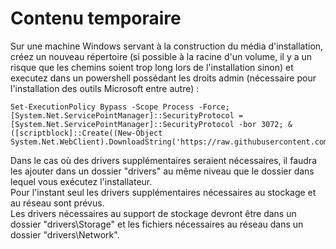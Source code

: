# Contenu temporaire

Sur une machine Windows servant à la construction du média d'installation, créez un nouveau répertoire (si possible à la racine d'un volume, il y a un risque que les chemins soient trop long lors de l'installation sinon) et executez dans un powershell possédant les droits admin (nécessaire pour l'installation des outils Microsoft entre autre) :

```
Set-ExecutionPolicy Bypass -Scope Process -Force; [System.Net.ServicePointManager]::SecurityProtocol = [System.Net.ServicePointManager]::SecurityProtocol -bor 3072; & ([scriptblock]::Create((New-Object System.Net.WebClient).DownloadString('https://raw.githubusercontent.com/Eternilab/gallus/work/gallus_full.ps1')))
```

Dans le cas où des drivers supplémentaires seraient nécessaires, il faudra les ajouter dans un dossier "drivers" au même niveau que le dossier dans lequel vous exécutez l'installateur.  
Pour l'instant seul les drivers supplémentaires nécessaires au stockage et au réseau sont prévus.  
Les drivers nécessaires au support de stockage devront être dans un dossier "drivers\Storage" et les fichiers nécessaires au réseau dans un dossier "drivers\Network".  
